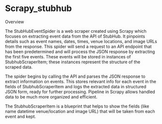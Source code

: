# Scrapy_stubhub

Overview


The StubHubEventSpider is a web scraper created using Scrapy which focuses on extracting event data from the API of StubHub. It pinpoints details such as event names, dates, times, venue locations, and image URLs from the response. This spider will send a request to an API endpoint that has been predetermined and will process the JSON response by extracting the first five events. These events will be stored in instances of StubhubScraperItem; these instances represent the structure of the scraped data.

The spider begins by calling the API and parses the JSON response to extract information on events. This stores relevant info for each event in the fields of StubhubScraperItem and logs the extracted data in structured JSON form, ready for further processing. Pipeline in Scrapy allows handled data to be much more organized and efficient.

The StubhubScraperItem is a blueprint that helps to show the fields (like name datetime venue/location and image URL) that will be taken from each event and kept.
